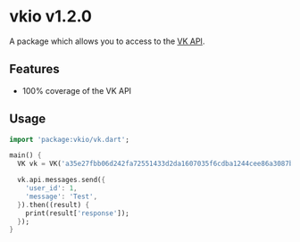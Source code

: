 # vkio v1.2.0

A package which allows you to access to the [VK API](https://vk.com/dev).

## Features

* 100% coverage of the VK API

## Usage

```dart
import 'package:vkio/vk.dart';

main() {
  VK vk = VK('a35e27fbb06d242fa72551433d2da1607035f6cdba1244cee86a3087bdfd32d54b8d1b6e6486c14c0ebe6');

  vk.api.messages.send({
    'user_id': 1,
    'message': 'Test',
  }).then((result) {
    print(result['response']);
  });
}
```
